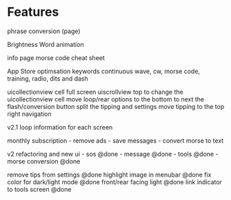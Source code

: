 #  Features

phrase conversion (page)

Brightness
Word animation

info page
morse code cheat sheet


App Store optimsation keywords
continuous wave, cw, morse code, training, radio, dits and dash

uicollectionview
    cell full screen
uiscrollview top to change the uicollectionview cell
move loop/rear options to the bottom to next the flash/conversion button
split the tipping and settings
move tipping to the top right navigation

v2.1
loop
information for each screen

monthly subscription 
    - remove ads
    - save messages
    - convert morse to text

v2
refactoring and new ui
    - sos @done
    - message @done
    - tools @done
    - morse conversion @done

remove tips from settings @done
highlight image in menubar @done
fix color for dark/light mode @done
front/rear facing light @done
link indicator to tools screen @done
